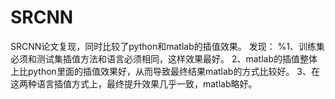 # SRCNN
SRCNN论文复现，同时比较了python和matlab的插值效果。
发现：
%1、训练集必须和测试集插值方法和语言必须相同，这样效果最好。
2、matlab的插值整体上比python里面的插值效果好，从而导致最终结果matlab的方式比较好。
3、在这两种语言插值方式上，最终提升效果几乎一致，matlab略好。

